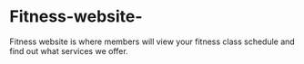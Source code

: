 # Fitness-website-
Fitness website is where members will view your fitness class schedule and find out what services we offer.
